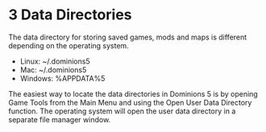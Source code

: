 3 Data Directories
==================

The data directory for storing saved games, mods and maps is different depending on the operating system.

*   Linux: ~/.dominions5
*   Mac: ~/.dominions5
*   Windows: %APPDATA%5

The easiest way to locate the data directories in Dominions 5 is by opening Game Tools from the Main Menu and using the Open User Data Directory function. The operating system will open the user data directory in a separate file manager window.

